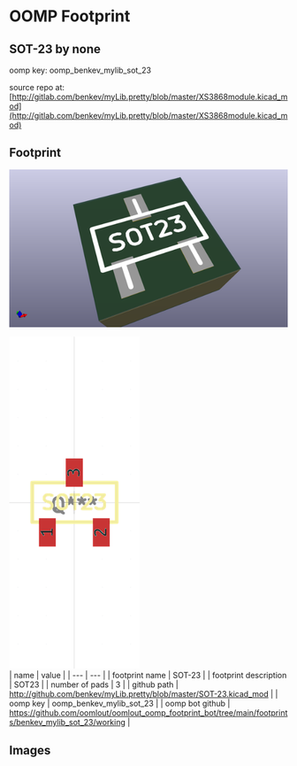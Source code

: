 # OOMP Footprint  
## SOT-23  by none  
  
oomp key: oomp_benkev_mylib_sot_23  
  
source repo at: [http://gitlab.com/benkev/myLib.pretty/blob/master/XS3868module.kicad_mod](http://gitlab.com/benkev/myLib.pretty/blob/master/XS3868module.kicad_mod)  
## Footprint  
  
[![working_kicad_pcb_3d.png](working_kicad_pcb_3d_600.png)](working_kicad_pcb_3d.png)  
  
[![working.png](working_600.png)](working.png)  
| name | value | 
| --- | --- | 
| footprint name | SOT-23 | 
| footprint description | SOT23 | 
| number of pads | 3 | 
| github path | http://github.com/benkev/myLib.pretty/blob/master/SOT-23.kicad_mod | 
| oomp key | oomp_benkev_mylib_sot_23 | 
| oomp bot github | https://github.com/oomlout/oomlout_oomp_footprint_bot/tree/main/footprints/benkev_mylib_sot_23/working | 
## Images  
